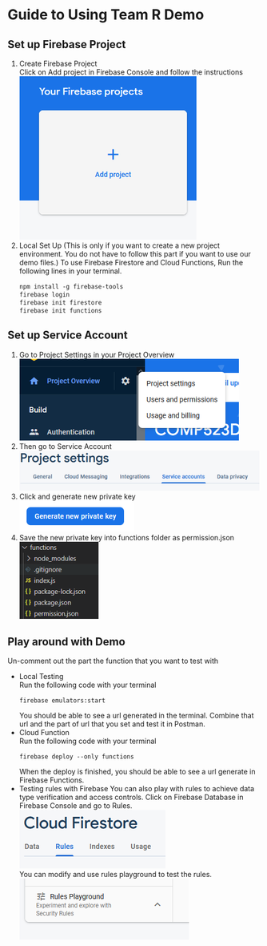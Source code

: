 # Guide to Using Team R Demo #
## Set up Firebase Project ##
1. Create Firebase Project <br>
    Click on Add project in Firebase Console and follow the instructions <br>
    ![alt text](./screenshots/createproject.PNG)
2. Local Set Up (This is only if you want to create a new project environment. You do not have to follow this part if you want to use our demo files.)
    To use Firebase Firestore and Cloud Functions,
    Run the following lines in your terminal.
    ```commandline
    npm install -g firebase-tools
    firebase login
    firebase init firestore
    firebase init functions
    ```
## Set up Service Account ##
1. Go to Project Settings in your Project Overview <br>
![alt text](./screenshots/projectsettings.PNG)
2. Then go to Service Account <br>
![alt text](./screenshots/service.PNG)
3. Click and generate new private key <br>
![alt text](./screenshots/privatekey.PNG)
4. Save the new private key into functions folder as permission.json <br>
![alt text](./screenshots/folder.PNG)

## Play around with Demo ##
Un-comment out the part the function that you want to test with
- Local Testing <br>
    Run the following code with your terminal
    ```commandline
    firebase emulators:start
    ```
    You should be able to see a url generated in the terminal. Combine that url and the part of url that you set and test it in Postman.
- Cloud Function <br>
    Run the following code with your terminal
    ```commandline
    firebase deploy --only functions
    ```
    When the deploy is finished, you should be able to see a url generate in Firebase Functions. 
- Testing rules with Firebase
    You can also play with rules to achieve data type verification and access controls. 
    Click on Firebase Database in Firebase Console and go to Rules.<br>
    ![alt text](./screenshots/rule.PNG) <br>
    You can modify and use rules playground to test the rules. <br>
    ![alt text](./screenshots/rulesPlay.PNG)